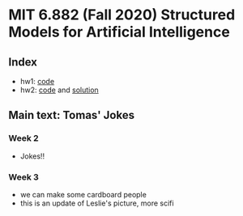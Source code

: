 # MIT 6.882 (Fall 2020) Structured Models for Artificial Intelligence

## Index

- hw1: [code](https://github.com/vacancy/6882-HW/tree/master/hw1/jiayuan.ipynb)
- hw2: [code](https://github.com/vacancy/6882-HW/tree/master/hw2/run.py) and [solution](https://github.com/vacancy/6882-HW/tree/master/hw2)

## Main text: Tomas' Jokes

### Week 2

- Jokes!!

### Week 3

- we can make some cardboard people
- this is an update of Leslie's picture, more scifi

